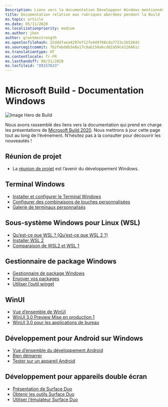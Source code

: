 ```yaml
---
Description: Liens vers la documentation Développeur Windows mentionnée lors de l’événement en ligne Build 2020.
title: Documentation relative aux rubriques abordées pendant la Build
ms.topic: article
ms.date: 05/11/2020
ms.localizationpriority: medium
ms.author: jken
author: grantmestrength
ms.openlocfilehash: 22dddfaea4297ef12fe449f08cda7723c2b52642
ms.sourcegitcommit: 7b2febddb3e8a17c9ab158abcdd2a59ce126661c
ms.translationtype: HT
ms.contentlocale: fr-FR
ms.lasthandoff: 08/31/2020
ms.locfileid: "89157633"
---
```

# <a name="microsoft-build---the-windows-documentation"></a>Microsoft Build - Documentation Windows

![Image Hero de Build](../images/build-banner.jpeg)

Nous avons rassemblé des liens vers la documentation qui prend en charge les présentations de [Microsoft Build 2020](https://mybuild.microsoft.com). Nous mettrons à jour cette page tout au long de l’événement. N’hésitez pas à la consulter pour découvrir les nouveautés !

## <a name="project-reunion"></a>Réunion de projet

* La [réunion de projet](https://blogs.windows.com/windowsdeveloper/2020/05/19/developing-for-all-1-billion-windows-10-devices-and-beyond/) est l’avenir du développement Windows.

## <a name="windows-terminal"></a>Terminal Windows

* [Installer et configurer le Terminal Windows](/windows/terminal/get-started)
* [Configurer des combinaisons de touches personnalisées](/windows/terminal/customize-settings/key-bindings)
* [Galerie de terminaux personnalisés](/windows/terminal/custom-terminal-gallery/retro-command-prompt)

## <a name="windows-subsystem-for-linux-wsl"></a>Sous-système Windows pour Linux (WSL)

* [Qu’est-ce que WSL ? (Qu’est-ce que WSL 2 ?)](/windows/wsl/about)
* [Installer WSL 2](/windows/wsl/install-win10)
* [Comparaison de WSL2 et WSL 1](/windows/wsl/compare-versions)

## <a name="windows-package-manager"></a>Gestionnaire de package Windows

* [Gestionnaire de package Windows](../../package-manager/index.md) 
* [Envoyer vos packages](../../package-manager/package/index.md)
* [Utiliser l’outil winget](../../package-manager/winget/index.md)

## <a name="winui"></a>WinUI

* [Vue d’ensemble de WinUI](../winui/index.md)
* [WinUI 3.0 Preview Mise en production 1](../winui/winui3/index.md) 
* [WinUI 3.0 pour les applications de bureau](../winui/winui3/get-started-winui3-for-desktop.md)

## <a name="developing-for-android-on-windows"></a>Développement pour Android sur Windows

* [Vue d’ensemble du développement Android](../../android/overview.md)
* [Bien démarrer](../../android/native-android.md)
* [Tester sur un appareil Android](../../android/emulator.md)

## <a name="dual-screen-device-development"></a>Développement pour appareils double écran

* [Présentation de Surface Duo](https://www.microsoft.com/surface/devices/surface-duo)
* [Obtenir les outils Surface Duo](/dual-screen/android/get-duo-sdk?tabs=windows)
* [Utiliser l’émulateur Surface Duo](/dual-screen/android/use-emulator?tabs=java%252cwindows)